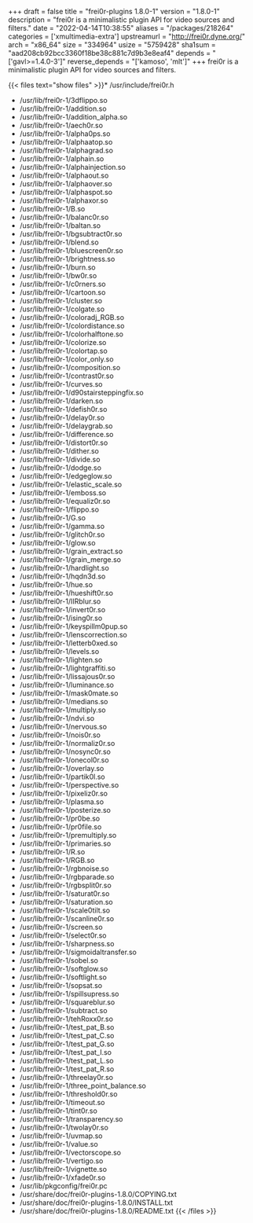 +++
draft = false
title = "frei0r-plugins 1.8.0-1"
version = "1.8.0-1"
description = "frei0r is a minimalistic plugin API for video sources and filters."
date = "2022-04-14T10:38:55"
aliases = "/packages/218264"
categories = ['xmultimedia-extra']
upstreamurl = "http://frei0r.dyne.org/"
arch = "x86_64"
size = "334964"
usize = "5759428"
sha1sum = "aad208cb92bcc3360f18be38c881c7d9b3e8eaf4"
depends = "['gavl>=1.4.0-3']"
reverse_depends = "['kamoso', 'mlt']"
+++
frei0r is a minimalistic plugin API for video sources and filters.

{{< files text="show files" >}}* /usr/include/frei0r.h
* /usr/lib/frei0r-1/3dflippo.so
* /usr/lib/frei0r-1/addition.so
* /usr/lib/frei0r-1/addition_alpha.so
* /usr/lib/frei0r-1/aech0r.so
* /usr/lib/frei0r-1/alpha0ps.so
* /usr/lib/frei0r-1/alphaatop.so
* /usr/lib/frei0r-1/alphagrad.so
* /usr/lib/frei0r-1/alphain.so
* /usr/lib/frei0r-1/alphainjection.so
* /usr/lib/frei0r-1/alphaout.so
* /usr/lib/frei0r-1/alphaover.so
* /usr/lib/frei0r-1/alphaspot.so
* /usr/lib/frei0r-1/alphaxor.so
* /usr/lib/frei0r-1/B.so
* /usr/lib/frei0r-1/balanc0r.so
* /usr/lib/frei0r-1/baltan.so
* /usr/lib/frei0r-1/bgsubtract0r.so
* /usr/lib/frei0r-1/blend.so
* /usr/lib/frei0r-1/bluescreen0r.so
* /usr/lib/frei0r-1/brightness.so
* /usr/lib/frei0r-1/burn.so
* /usr/lib/frei0r-1/bw0r.so
* /usr/lib/frei0r-1/c0rners.so
* /usr/lib/frei0r-1/cartoon.so
* /usr/lib/frei0r-1/cluster.so
* /usr/lib/frei0r-1/colgate.so
* /usr/lib/frei0r-1/coloradj_RGB.so
* /usr/lib/frei0r-1/colordistance.so
* /usr/lib/frei0r-1/colorhalftone.so
* /usr/lib/frei0r-1/colorize.so
* /usr/lib/frei0r-1/colortap.so
* /usr/lib/frei0r-1/color_only.so
* /usr/lib/frei0r-1/composition.so
* /usr/lib/frei0r-1/contrast0r.so
* /usr/lib/frei0r-1/curves.so
* /usr/lib/frei0r-1/d90stairsteppingfix.so
* /usr/lib/frei0r-1/darken.so
* /usr/lib/frei0r-1/defish0r.so
* /usr/lib/frei0r-1/delay0r.so
* /usr/lib/frei0r-1/delaygrab.so
* /usr/lib/frei0r-1/difference.so
* /usr/lib/frei0r-1/distort0r.so
* /usr/lib/frei0r-1/dither.so
* /usr/lib/frei0r-1/divide.so
* /usr/lib/frei0r-1/dodge.so
* /usr/lib/frei0r-1/edgeglow.so
* /usr/lib/frei0r-1/elastic_scale.so
* /usr/lib/frei0r-1/emboss.so
* /usr/lib/frei0r-1/equaliz0r.so
* /usr/lib/frei0r-1/flippo.so
* /usr/lib/frei0r-1/G.so
* /usr/lib/frei0r-1/gamma.so
* /usr/lib/frei0r-1/glitch0r.so
* /usr/lib/frei0r-1/glow.so
* /usr/lib/frei0r-1/grain_extract.so
* /usr/lib/frei0r-1/grain_merge.so
* /usr/lib/frei0r-1/hardlight.so
* /usr/lib/frei0r-1/hqdn3d.so
* /usr/lib/frei0r-1/hue.so
* /usr/lib/frei0r-1/hueshift0r.so
* /usr/lib/frei0r-1/IIRblur.so
* /usr/lib/frei0r-1/invert0r.so
* /usr/lib/frei0r-1/ising0r.so
* /usr/lib/frei0r-1/keyspillm0pup.so
* /usr/lib/frei0r-1/lenscorrection.so
* /usr/lib/frei0r-1/letterb0xed.so
* /usr/lib/frei0r-1/levels.so
* /usr/lib/frei0r-1/lighten.so
* /usr/lib/frei0r-1/lightgraffiti.so
* /usr/lib/frei0r-1/lissajous0r.so
* /usr/lib/frei0r-1/luminance.so
* /usr/lib/frei0r-1/mask0mate.so
* /usr/lib/frei0r-1/medians.so
* /usr/lib/frei0r-1/multiply.so
* /usr/lib/frei0r-1/ndvi.so
* /usr/lib/frei0r-1/nervous.so
* /usr/lib/frei0r-1/nois0r.so
* /usr/lib/frei0r-1/normaliz0r.so
* /usr/lib/frei0r-1/nosync0r.so
* /usr/lib/frei0r-1/onecol0r.so
* /usr/lib/frei0r-1/overlay.so
* /usr/lib/frei0r-1/partik0l.so
* /usr/lib/frei0r-1/perspective.so
* /usr/lib/frei0r-1/pixeliz0r.so
* /usr/lib/frei0r-1/plasma.so
* /usr/lib/frei0r-1/posterize.so
* /usr/lib/frei0r-1/pr0be.so
* /usr/lib/frei0r-1/pr0file.so
* /usr/lib/frei0r-1/premultiply.so
* /usr/lib/frei0r-1/primaries.so
* /usr/lib/frei0r-1/R.so
* /usr/lib/frei0r-1/RGB.so
* /usr/lib/frei0r-1/rgbnoise.so
* /usr/lib/frei0r-1/rgbparade.so
* /usr/lib/frei0r-1/rgbsplit0r.so
* /usr/lib/frei0r-1/saturat0r.so
* /usr/lib/frei0r-1/saturation.so
* /usr/lib/frei0r-1/scale0tilt.so
* /usr/lib/frei0r-1/scanline0r.so
* /usr/lib/frei0r-1/screen.so
* /usr/lib/frei0r-1/select0r.so
* /usr/lib/frei0r-1/sharpness.so
* /usr/lib/frei0r-1/sigmoidaltransfer.so
* /usr/lib/frei0r-1/sobel.so
* /usr/lib/frei0r-1/softglow.so
* /usr/lib/frei0r-1/softlight.so
* /usr/lib/frei0r-1/sopsat.so
* /usr/lib/frei0r-1/spillsupress.so
* /usr/lib/frei0r-1/squareblur.so
* /usr/lib/frei0r-1/subtract.so
* /usr/lib/frei0r-1/tehRoxx0r.so
* /usr/lib/frei0r-1/test_pat_B.so
* /usr/lib/frei0r-1/test_pat_C.so
* /usr/lib/frei0r-1/test_pat_G.so
* /usr/lib/frei0r-1/test_pat_I.so
* /usr/lib/frei0r-1/test_pat_L.so
* /usr/lib/frei0r-1/test_pat_R.so
* /usr/lib/frei0r-1/threelay0r.so
* /usr/lib/frei0r-1/three_point_balance.so
* /usr/lib/frei0r-1/threshold0r.so
* /usr/lib/frei0r-1/timeout.so
* /usr/lib/frei0r-1/tint0r.so
* /usr/lib/frei0r-1/transparency.so
* /usr/lib/frei0r-1/twolay0r.so
* /usr/lib/frei0r-1/uvmap.so
* /usr/lib/frei0r-1/value.so
* /usr/lib/frei0r-1/vectorscope.so
* /usr/lib/frei0r-1/vertigo.so
* /usr/lib/frei0r-1/vignette.so
* /usr/lib/frei0r-1/xfade0r.so
* /usr/lib/pkgconfig/frei0r.pc
* /usr/share/doc/frei0r-plugins-1.8.0/COPYING.txt
* /usr/share/doc/frei0r-plugins-1.8.0/INSTALL.txt
* /usr/share/doc/frei0r-plugins-1.8.0/README.txt
{{< /files >}}